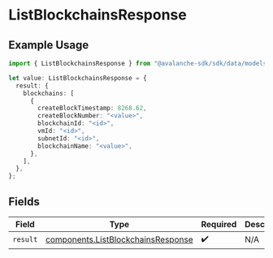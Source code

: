 # ListBlockchainsResponse

## Example Usage

```typescript
import { ListBlockchainsResponse } from "@avalanche-sdk/sdk/data/models/operations";

let value: ListBlockchainsResponse = {
  result: {
    blockchains: [
      {
        createBlockTimestamp: 8268.62,
        createBlockNumber: "<value>",
        blockchainId: "<id>",
        vmId: "<id>",
        subnetId: "<id>",
        blockchainName: "<value>",
      },
    ],
  },
};
```

## Fields

| Field                                                                                    | Type                                                                                     | Required                                                                                 | Description                                                                              |
| ---------------------------------------------------------------------------------------- | ---------------------------------------------------------------------------------------- | ---------------------------------------------------------------------------------------- | ---------------------------------------------------------------------------------------- |
| `result`                                                                                 | [components.ListBlockchainsResponse](../../models/components/listblockchainsresponse.md) | :heavy_check_mark:                                                                       | N/A                                                                                      |